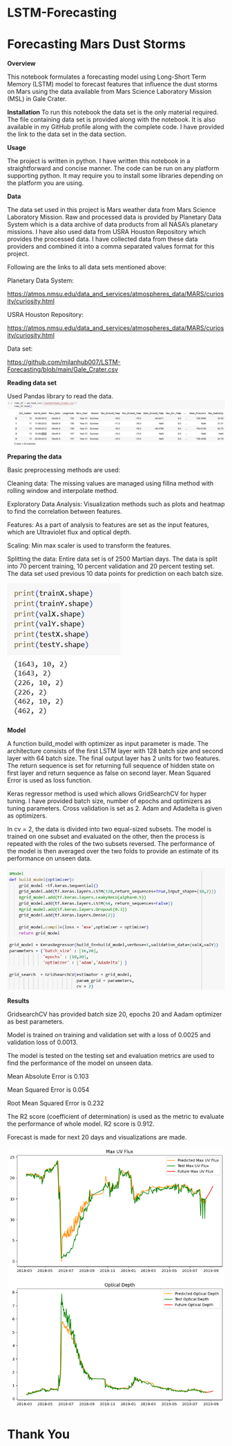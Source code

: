 # LSTM-Forecasting
# Forecasting Mars Dust Storms

**Overview**

This notebook formulates a forecasting model using Long-Short Term Memory (LSTM) model to forecast features that influence the dust storms on Mars using the data available from Mars Science Laboratory Mission (MSL) in Gale Crater.

**Installation**
To run this notebook the data set is the only material required. The file containing data set is provided along with the notebook. It is also available in my GitHub profile along with the complete code. I have provided the link to the data set in the data section.

**Usage**

The project is written in python. I have written this notebook in a straightforward and concise manner. The code can be run on any platform supporting python. It may require you to install some libraries depending on the platform you are using.

**Data**

The data set used in this project is Mars weather data from Mars Science Laboratory Mission. Raw and processed data is provided by Planetary Data System which is a data archive of data products from all NASA’s planetary missions. I have also used data from USRA Houston Repository which provides the processed data. I have collected data from these data providers and combined it into a comma separated values format for this project.

Following are the links to all data sets mentioned above:

Planetary Data System:

https://atmos.nmsu.edu/data_and_services/atmospheres_data/MARS/curiosity/curiosity.html

USRA Houston Repository:

https://atmos.nmsu.edu/data_and_services/atmospheres_data/MARS/curiosity/curiosity.html

Data set:

https://github.com/milanhub007/LSTM-Forecasting/blob/main/Gale_Crater.csv

**Reading data set**

Used Pandas library to read the data.
![alt text](https://github.com/milanhub007/LSTM-Forecasting/blob/main/Images/data.jpg?raw=true)

**Preparing the data**

Basic preprocessing methods are used:

Cleaning data: The missing values are managed using fillna method with rolling window and interpolate method.

Exploratory Data Analysis: Visualization methods such as plots and heatmap to find the correlation between features.

Features: As a part of analysis to features are set as the input features, which are Ultraviolet flux and optical depth.

Scaling: Min max scaler is used to transform the features.

Splitting the data: Entire data set is of 2500 Martian days. The data is split into 70 percent training, 10 percent validation and 20 percent testing set. The data set used previous 10 data points for
prediction on each batch size.

![alt ext](https://github.com/milanhub007/LSTM-Forecasting/blob/main/Images/shape.jpg?raw=true)

**Model** 

A function build_model with optimizer as input parameter is made. The architecture consists of the first LSTM layer with 128 batch size and second layer with 64 batch size. The final output layer has 2 units for two features. The return sequence is set for returning full sequence of hidden state on first layer and return sequence as false on second layer. Mean Squared Error is used as loss function.

Keras regressor method is used which allows GridSearchCV for hyper tuning. I have provided batch size, number of epochs and optimizers as tuning parameters. Cross validation is set as 2. Adam and Adadelta is given as optimizers.

In cv = 2, the data is divided into two equal-sized subsets. The model is trained on one subset and evaluated on the other, then the process is repeated with the roles of the two subsets reversed. The performance of the model is then averaged over the two folds to provide an estimate of its performance on unseen data.

![alt xt](https://github.com/milanhub007/LSTM-Forecasting/blob/main/Images/model.jpg?raw=true)

**Results**

GridsearchCV has provided batch size 20, epochs 20 and Aadam optimizer as best parameters.

Model is trained on training and validation set with a loss of 0.0025 and validation loss of 0.0013.

The model is tested on the testing set and evaluation metrics are used to find the performance of the model on unseen data. 

Mean Absolute Error is 0.103

Mean Squared Error is 0.054

Root Mean Squared Error is 0.232

The R2 score (coefficient of determination) is used as the metric to evaluate the performance of whole model. R2 score is 0.912.

Forecast is made for next 20 days and visualizations are made.

![alt t](https://github.com/milanhub007/LSTM-Forecasting/blob/main/Images/forecast.png?raw=true)

# Thank You

